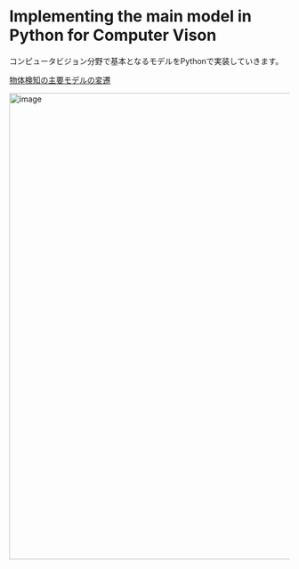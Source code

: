 # Implementing the main model in Python for Computer Vison
コンピュータビジョン分野で基本となるモデルをPythonで実装していきます。

[物体検知の主要モデルの変遷](https://github.com/hoya012/deep_learning_object_detection)

<img width="838" alt="image" src="https://user-images.githubusercontent.com/58413654/189947650-d60434ea-088b-4acb-8404-cbf0b8640242.png">

